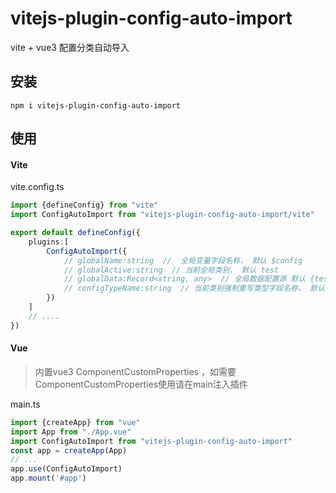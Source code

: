 # vitejs-plugin-config-auto-import
vite + vue3 配置分类自动导入

## 安装

`npm i vitejs-plugin-config-auto-import`

## 使用

#### Vite

vite.config.ts

```typescript
import {defineConfig} from "vite"
import ConfigAutoImport from "vitejs-plugin-config-auto-import/vite"

export default defineConfig({
    plugins:[
        ConfigAutoImport({
            // globalName:string  //  全局变量字段名称， 默认 $config
            // globalActive:string  // 当前全局类别， 默认 test
            // globalData:Record<string, any>  // 全局数据配置源 默认 {test:{}}
            // configTypeName:string  // 当前类别强制重写类型字段名称， 默认 $type
        })
    ]
    // ....
})
```
#### Vue

> 内置vue3 ComponentCustomProperties ，如需要 ComponentCustomProperties使用请在main注入插件

main.ts

```typescript
import {createApp} from "vue"
import App from "./App.vue"
import ConfigAutoImport from "vitejs-plugin-config-auto-import"
const app = createApp(App)
// ...
app.use(ConfigAutoImport)
app.mount('#app')
```

